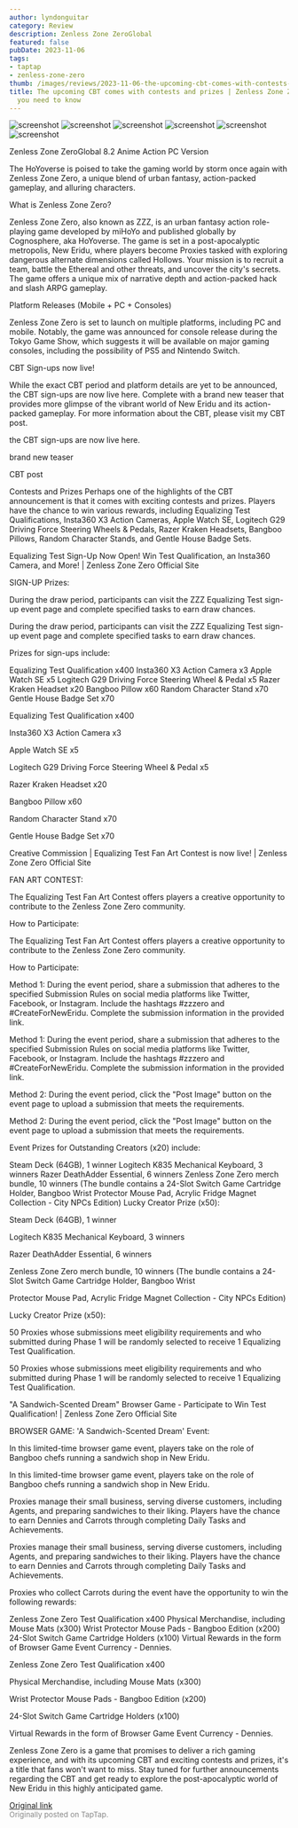 ```yaml
---
author: lyndonguitar
category: Review
description: Zenless Zone ZeroGlobal
featured: false
pubDate: 2023-11-06
tags:
- taptap
- zenless-zone-zero
thumb: /images/reviews/2023-11-06-the-upcoming-cbt-comes-with-contests-and-prizes--zenless-zone-zero---everything-you-need--0.avif
title: The upcoming CBT comes with contests and prizes | Zenless Zone Zero - Everything
  you need to know
---
```


<div class="gallery">
  <img src="/images/reviews/2023-11-06-the-upcoming-cbt-comes-with-contests-and-prizes--zenless-zone-zero---everything-you-need--0.avif" alt="screenshot" />
  <img src="/images/reviews/2023-11-06-the-upcoming-cbt-comes-with-contests-and-prizes--zenless-zone-zero---everything-you-need--1.avif" alt="screenshot" />
  <img src="/images/reviews/2023-11-06-the-upcoming-cbt-comes-with-contests-and-prizes--zenless-zone-zero---everything-you-need--2.avif" alt="screenshot" />
  <img src="/images/reviews/2023-11-06-the-upcoming-cbt-comes-with-contests-and-prizes--zenless-zone-zero---everything-you-need--3.avif" alt="screenshot" />
  <img src="/images/reviews/2023-11-06-the-upcoming-cbt-comes-with-contests-and-prizes--zenless-zone-zero---everything-you-need--4.avif" alt="screenshot" />
  <img src="/images/reviews/2023-11-06-the-upcoming-cbt-comes-with-contests-and-prizes--zenless-zone-zero---everything-you-need--5.avif" alt="screenshot" />
</div>

Zenless Zone ZeroGlobal
8.2
Anime
Action
PC Version

The HoYoverse is poised to take the gaming world by storm once again with Zenless Zone Zero, a unique blend of urban fantasy, action-packed gameplay, and alluring characters.

What is Zenless Zone Zero?

Zenless Zone Zero, also known as ZZZ, is an urban fantasy action role-playing game developed by miHoYo and published globally by Cognosphere, aka HoYoverse. The game is set in a post-apocalyptic metropolis, New Eridu, where players become Proxies tasked with exploring dangerous alternate dimensions called Hollows. Your mission is to recruit a team, battle the Ethereal and other threats, and uncover the city's secrets. The game offers a unique mix of narrative depth and action-packed hack and slash ARPG gameplay.

Platform Releases (Mobile + PC + Consoles)

Zenless Zone Zero is set to launch on multiple platforms, including PC and mobile. Notably, the game was announced for console release during the Tokyo Game Show, which suggests it will be available on major gaming consoles, including the possibility of PS5 and Nintendo Switch.

CBT Sign-ups now live!

While the exact CBT period and platform details are yet to be announced, the CBT sign-ups are now live here. Complete with a brand new teaser that provides more glimpse of the vibrant world of New Eridu and its action-packed gameplay. For more information about the CBT, please visit my CBT post.

the CBT sign-ups are now live here.

brand new teaser

CBT post

Contests and Prizes
Perhaps one of the highlights of the CBT announcement is that it comes with exciting contests and prizes. Players have the chance to win various rewards, including Equalizing Test Qualifications, Insta360 X3 Action Cameras, Apple Watch SE, Logitech G29 Driving Force Steering Wheels & Pedals, Razer Kraken Headsets, Bangboo Pillows, Random Character Stands, and Gentle House Badge Sets.

Equalizing Test Sign-Up Now Open! Win Test Qualification, an Insta360 Camera, and More! | Zenless Zone Zero Official Site

SIGN-UP Prizes:

During the draw period, participants can visit the ZZZ Equalizing Test sign-up event page and complete specified tasks to earn draw chances.

During the draw period, participants can visit the ZZZ Equalizing Test sign-up event page and complete specified tasks to earn draw chances.

Prizes for sign-ups include:

Equalizing Test Qualification x400
Insta360 X3 Action Camera x3
Apple Watch SE x5
Logitech G29 Driving Force Steering Wheel & Pedal x5
Razer Kraken Headset x20
Bangboo Pillow x60
Random Character Stand x70
Gentle House Badge Set x70

Equalizing Test Qualification x400

Insta360 X3 Action Camera x3

Apple Watch SE x5

Logitech G29 Driving Force Steering Wheel & Pedal x5

Razer Kraken Headset x20

Bangboo Pillow x60

Random Character Stand x70

Gentle House Badge Set x70

Creative Commission | Equalizing Test Fan Art Contest is now live! | Zenless Zone Zero Official Site

FAN ART CONTEST:

The Equalizing Test Fan Art Contest offers players a creative opportunity to contribute to the Zenless Zone Zero community.

How to Participate:

The Equalizing Test Fan Art Contest offers players a creative opportunity to contribute to the Zenless Zone Zero community.

How to Participate:

Method 1:
During the event period, share a submission that adheres to the specified Submission Rules on social media platforms like Twitter, Facebook, or Instagram.
Include the hashtags #zzzero and #CreateForNewEridu.
Complete the submission information in the provided link.

Method 1:
During the event period, share a submission that adheres to the specified Submission Rules on social media platforms like Twitter, Facebook, or Instagram.
Include the hashtags #zzzero and #CreateForNewEridu.
Complete the submission information in the provided link.

Method 2:
During the event period, click the "Post Image" button on the event page to upload a submission that meets the requirements.

Method 2:
During the event period, click the "Post Image" button on the event page to upload a submission that meets the requirements.

Event Prizes for Outstanding Creators (x20) include:

Steam Deck (64GB), 1 winner
Logitech K835 Mechanical Keyboard, 3 winners
Razer DeathAdder Essential, 6 winners
Zenless Zone Zero merch bundle, 10 winners (The bundle contains a 24-Slot Switch Game Cartridge Holder, Bangboo Wrist
Protector Mouse Pad, Acrylic Fridge Magnet Collection - City NPCs Edition)
Lucky Creator Prize (x50):

Steam Deck (64GB), 1 winner

Logitech K835 Mechanical Keyboard, 3 winners

Razer DeathAdder Essential, 6 winners

Zenless Zone Zero merch bundle, 10 winners (The bundle contains a 24-Slot Switch Game Cartridge Holder, Bangboo Wrist

Protector Mouse Pad, Acrylic Fridge Magnet Collection - City NPCs Edition)

Lucky Creator Prize (x50):

50 Proxies whose submissions meet eligibility requirements and who submitted during Phase 1 will be randomly selected to receive 1 Equalizing Test Qualification.

50 Proxies whose submissions meet eligibility requirements and who submitted during Phase 1 will be randomly selected to receive 1 Equalizing Test Qualification.

&#34;A Sandwich-Scented Dream&#34; Browser Game - Participate to Win Test Qualification! | Zenless Zone Zero Official Site

BROWSER GAME: 'A Sandwich-Scented Dream' Event:

In this limited-time browser game event, players take on the role of Bangboo chefs running a sandwich shop in New Eridu.

In this limited-time browser game event, players take on the role of Bangboo chefs running a sandwich shop in New Eridu.

Proxies manage their small business, serving diverse customers, including Agents, and preparing sandwiches to their liking. Players have the chance to earn Dennies and Carrots through completing Daily Tasks and Achievements.

Proxies manage their small business, serving diverse customers, including Agents, and preparing sandwiches to their liking. Players have the chance to earn Dennies and Carrots through completing Daily Tasks and Achievements.

Proxies who collect Carrots during the event have the opportunity to win the following rewards:

Zenless Zone Zero Test Qualification x400
Physical Merchandise, including Mouse Mats (x300)
Wrist Protector Mouse Pads - Bangboo Edition (x200)
24-Slot Switch Game Cartridge Holders (x100)
Virtual Rewards in the form of Browser Game Event Currency - Dennies.

Zenless Zone Zero Test Qualification x400

Physical Merchandise, including Mouse Mats (x300)

Wrist Protector Mouse Pads - Bangboo Edition (x200)

24-Slot Switch Game Cartridge Holders (x100)

Virtual Rewards in the form of Browser Game Event Currency - Dennies.

Zenless Zone Zero is a game that promises to deliver a rich gaming experience, and with its upcoming CBT and exciting contests and prizes, it's a title that fans won't want to miss. Stay tuned for further announcements regarding the CBT and get ready to explore the post-apocalyptic world of New Eridu in this highly anticipated game.

[Original link](https://www.taptap.io/post/6515624)<br><span style="font-size: 0.95em; color: #888;">Originally posted on TapTap.</span>